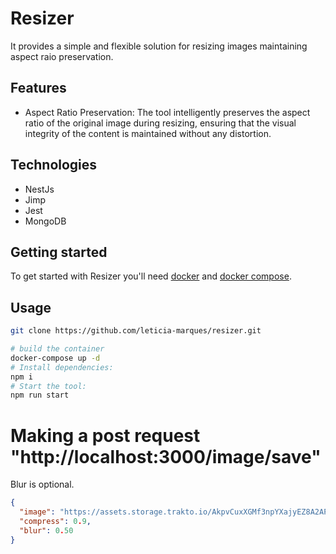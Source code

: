 # Resizer

It provides a simple and flexible solution for resizing images maintaining
aspect raio preservation.

## Features

- Aspect Ratio Preservation: The tool intelligently preserves the aspect ratio
  of the original image during resizing, ensuring that the visual integrity of
  the content is maintained without any distortion.

## Technologies

- NestJs
- Jimp
- Jest
- MongoDB

## Getting started

To get started with Resizer you'll need
[docker](https://docs.docker.com/engine/install/) and
[docker compose](https://docs.docker.com/compose/).

## Usage

```bash
git clone https://github.com/leticia-marques/resizer.git
```

```bash
# build the container
docker-compose up -d
# Install dependencies:
npm i
# Start the tool:
npm run start
```

# Making a post request "http://localhost:3000/image/save"
Blur is optional.
```json
{
  "image": "https://assets.storage.trakto.io/AkpvCuxXGMf3npYXajyEZ8A2APn2/0e406885-9d03-4c72-bd92-c6411fbe5c49.jpeg",
  "compress": 0.9,
  "blur": 0.50
}
```
